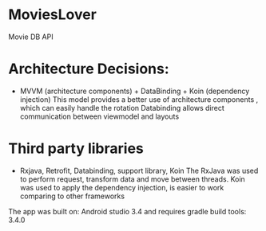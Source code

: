 # MoviesLover
Movie DB API 

# Architecture Decisions:
- MVVM (architecture components) + DataBinding + Koin (dependency injection) 
This model provides a better use of architecture components , which can easily handle the rotation
Databinding allows direct communication between viewmodel and layouts

# Third party libraries
- Rxjava, Retrofit, Databinding, support library, Koin
The RxJava was used to perform request, transform data and move between threads. 
Koin was used to apply the dependency injection, is easier to work comparing to other frameworks

The app was built on: Android studio 3.4 and requires gradle build tools: 3.4.0

